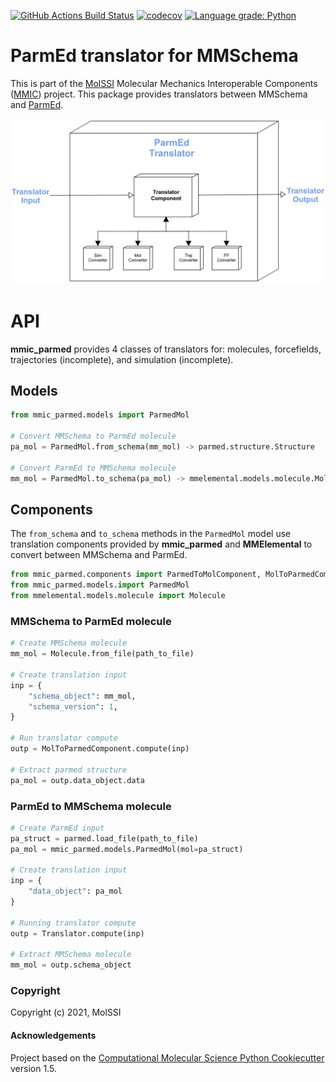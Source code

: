 [//]: # (Badges)
[![GitHub Actions Build Status](https://github.com/MolSSI/mmic_parmed/workflows/CI/badge.svg)](https://github.com/MolSSI/mmic_parmed/actions?query=workflow%3ACI)
[![codecov](https://codecov.io/gh/MolSSI/mmic_parmed/branch/master/graph/badge.svg)](https://codecov.io/gh/MolSSI/mmic_parmed/branch/master)
[![Language grade: Python](https://img.shields.io/lgtm/grade/python/g/MolSSI/mmic_parmed.svg?logo=lgtm&logoWidth=18)](https://lgtm.com/projects/g/MolSSI/mmic_parmed/context:python)

ParmEd translator for MMSchema
==============================
This is part of the [MolSSI](http://molssi.org) Molecular Mechanics Interoperable Components ([MMIC](https://github.com/MolSSI/mmic)) project. This package provides translators between MMSchema and [ParmEd](https://parmed.github.io/ParmEd/html/index.html).

![image](mmic_parmed/data/imgs/component.png)

# API
**mmic_parmed** provides 4 classes of translators for: molecules, forcefields, trajectories (incomplete), and simulation (incomplete).

## Models
```python
from mmic_parmed.models import ParmedMol

# Convert MMSchema to ParmEd molecule
pa_mol = ParmedMol.from_schema(mm_mol) -> parmed.structure.Structure

# Convert ParmEd to MMSchema molecule
mm_mol = ParmedMol.to_schema(pa_mol) -> mmelemental.models.molecule.Molecule

```
## Components
The `from_schema` and `to_schema` methods in the `ParmedMol` model use translation components provided by **mmic_parmed** and **MMElemental** to convert between MMSchema and ParmEd.

```python
from mmic_parmed.components import ParmedToMolComponent, MolToParmedComponent
from mmic_parmed.models.import ParmedMol
from mmelemental.models.molecule import Molecule
```

### MMSchema to ParmEd molecule
```python
# Create MMSchema molecule
mm_mol = Molecule.from_file(path_to_file)

# Create translation input
inp = {
    "schema_object": mm_mol,
    "schema_version": 1,
}

# Run translator compute
outp = MolToParmedComponent.compute(inp)

# Extract parmed structure
pa_mol = outp.data_object.data
```

### ParmEd to MMSchema molecule
```python
# Create ParmEd input
pa_struct = parmed.load_file(path_to_file)
pa_mol = mmic_parmed.models.ParmedMol(mol=pa_struct)

# Create translation input
inp = {
    "data_object": pa_mol
}

# Running translator compute
outp = Translator.compute(inp)

# Extract MMSchema molecule
mm_mol = outp.schema_object
```


### Copyright
Copyright (c) 2021, MolSSI


#### Acknowledgements
 
Project based on the 
[Computational Molecular Science Python Cookiecutter](https://github.com/molssi/cookiecutter-cms) version 1.5.
